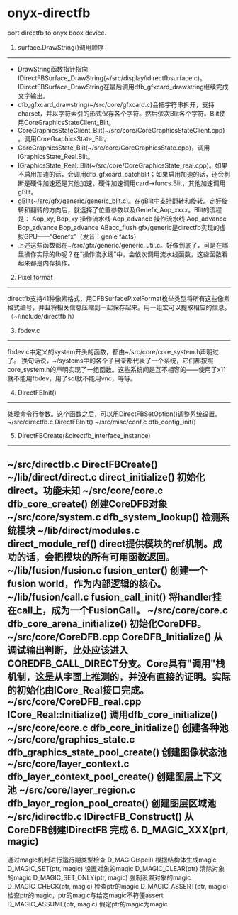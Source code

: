 onyx-directfb
=============

port directfb to onyx boox device.

1. surface.DrawString()调用顺序
--------------------------------
* DrawString函数指针指向IDirectFBSurface\_DrawString(~/src/display/idirectfbsurface.c)。IDirectFBSurface\_DrawString在最后调用dfb\_gfxcard\_drawstring继续完成文字输出。
* dfb\_gfxcard\_drawstring(~/src/core/gfxcard.c)会把字符串拆开，支持charset，并以字符索引的形式保存各个字符。然后依次Blit各个字符。Blit使用CoreGraphicsStateClient\_Blit。
* CoreGraphicsStateClient\_Blit(~/src/core/CoreGraphicsStateClient.cpp)。调用CoreGraphicsState\_Blit。
* CoreGraphicsState\_Blit(~/src/core/CoreGraphicsState.cpp)，调用IGraphicsState\_Real.Blit。
* IGraphicsState\_Real::Blit(~/src/core/CoreGraphicsState\_real.cpp)。如果不启用加速的话，会调用dfb\_gfxcard\_batchblit；如果启用加速的话，还会判断是硬件加速还是其他加速，硬件加速调用card\->funcs.Blit，其他加速调用gBlit。
* gBlit(~/src/gfx/generic/generic\_blit.c)。在gBlit中支持翻转和旋转。定好旋转和翻转的方向后，就选择了位置参数以及Genefx\_Aop\_xxxx。Blit的流程是：
    Aop\_xy, Bop\_xy
    操作流水线
    Aop\_advance
    操作流水线
    Aop\_advance
    Bop\_advance
    Bop\_advance
    ABacc\_flush
gfx/generic是directfb实现的虚拟GPU——“Genefx”（发音：genie facts）
* 上述这些函数都在~/src/gfx/generic/generic\_util.c。好像到底了，可是在哪里操作实际的fb呢？在“操作流水线”中，会依次调用流水线函数，这些函数看起来都是内存操作。

2. Pixel format
---------------
directfb支持41种像素格式，用DFBSurfacePixelFormat枚举类型将所有这些像素格式编号，并且将相关信息压缩到一起保存起来。用一组宏可以提取相应的信息。（~/include/directfb.h）

3. fbdev.c
----------
fbdev.c中定义的system开头的函数，都由~/src/core/core\_system.h声明过了。
换句话说，~/systems中的各个子目录都代表了一个系统，它们都按照core\_system.h的声明实现了一组函数。这些系统间是互不相容的——使用了x11就不能用fbdev，用了sdl就不能用vnc，等等。

4. DirectFBInit()
-----------------
处理命令行参数。这个函数之后，可以用DirectFBSetOption()调整系统设置。
~/src/directfb.c    DirectFBInit()
~/src/misc/conf.c   dfb\_config\_init()

5. DirectFBCreate(&directfb\_interface\_instance)
-------------------------------------------------
~/src/directfb.c                                DirectFBCreate()
    ~/lib/direct/direct.c                       direct\_initialize()                初始化direct。功能未知
    ~/src/core/core.c                           dfb\_core\_create()                 创建CoreDFB对象
        ~/src/core/system.c                     dfb\_system\_lookup()               检测系统模块
            ~/lib/direct/modules.c              direct_module_ref()                 direct提供模块的ref机制。成功的话，会把模块的所有可用函数返回。
    ~/lib/fusion/fusion.c                       fusion\_enter()                     创建一个fusion world，作为内部逻辑的核心。
    ~/lib/fusion/call.c                         fusion\_call\_init()                将handler挂在call上，成为一个FusionCall。
    ~/src/core/core.c                           dfb_core_arena_initialize()         初始化CoreDFB。
        ~/src/core/CoreDFB.cpp                  CoreDFB_Initialize()                从调试输出判断，此处应该进入COREDFB_CALL_DIRECT分支。Core具有"调用"栈机制，这是从字面上推测的，并没有直接的证明。实际的初始化由ICore_Real接口完成。
            ~/src/core/CoreDFB_real.cpp         ICore_Real::Initialize()            调用dfb_core_initialize()
                ~/src/core/core.c               dfb\_core\_initialize()             创建各种池
                    ~/src/core/graphics_state.c dfb_graphics_state_pool_create()    创建图像状态池
                    ~/src/core/layer_context.c  dfb_layer_context_pool_create()     创建图层上下文池
                    ~/src/core/layer_region.c   dfb_layer_region_pool_create()      创建图层区域池
    ~/src/idirectfb.c                           IDirectFB_Construct()               从CoreDFB创建IDirectFB
    完成
6. D\_MAGIC\_XXX(prt, magic)
-------------------------------
通过magic机制进行运行期类型检查
D\_MAGIC(spell)                     根据结构体生成magic
D\_MAGIC\_SET(ptr, magic)           设置对象的magic
D\_MAGIC\_CLEAR(ptr)                清除对象的magic
D\_MAGIC\_SET\_ONLY(ptr, magic)     强制设置对象的magic
D\_MAGIC\_CHECK(ptr, magic)         检查ptr的magic
D\_MAGIC\_ASSERT(ptr, magic)        检查ptr的magic，ptr的magic与给定magic不符便assert
D\_MAGIC\_ASSUME(ptr, magic)        假定ptr的magic为magic
